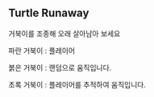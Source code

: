 ## Turtle Runaway

거북이를 조종해 오래 살아남아 보세요

파란 거북이 : 플레이어

붉은 거북이 : 랜덤으로 움직입니다.

초록 거북이 : 플레이어를 추적하여 움직입니다.
